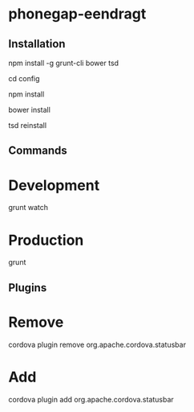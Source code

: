 phonegap-eendragt
====================

Installation
------------
npm install -g grunt-cli bower tsd

cd config

npm install

bower install

tsd reinstall

Commands
--------
# Development

grunt watch

# Production

grunt

Plugins
-------------
# Remove
cordova plugin remove org.apache.cordova.statusbar

# Add
cordova plugin add org.apache.cordova.statusbar
